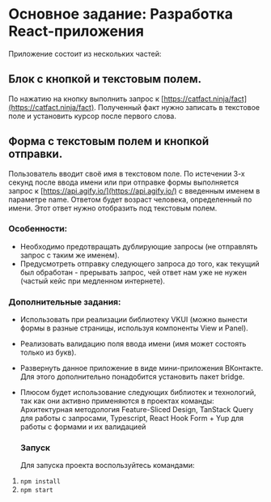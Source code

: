 # Основное задание: Разработка React-приложения

Приложение состоит из нескольких частей:

## Блок с кнопкой и текстовым полем.

По нажатию на кнопку выполнить запрос к
[https://catfact.ninja/fact](https://catfact.ninja/fact). Полученный факт нужно
записать в текстовое поле и установить курсор после первого слова.

## Форма с текстовым полем и кнопкой отправки.

Пользователь вводит своё имя в текстовом поле. По истечении 3-х секунд после
ввода имени или при отправке формы выполняется запрос к
[https://api.agify.io/](https://api.agify.io/) с введенным именем в параметре
name. Ответом будет возраст человека, определенный по имени. Этот ответ нужно
отобразить под текстовым полем.

### Особенности:

- Необходимо предотвращать дублирующие запросы (не отправлять запрос с таким же
  именем).
- Предусмотреть отправку следующего запроса до того, как текущий был обработан -
  прерывать запрос, чей ответ нам уже не нужен (частый кейс при медленном
  интернете).

### Дополнительные задания:

- Использовать при реализации библиотеку VKUI (можно вынести формы в разные
  страницы, используя компоненты View и Panel).
- Реализовать валидацию поля ввода имени (имя может состоять только из букв).
- Развернуть данное приложение в виде мини-приложения ВКонтакте. Для этого
  дополнительно понадобится установить пакет bridge.
- Плюсом будет использование следующих библиотек и технологий, так как они
  активно применяются в проектах команды: Архитектурная методология
  Feature-Sliced Design, TanStack Query для работы с запросами, Typescript,
  React Hook Form + Yup для работы с формами и их валидацией

  ### Запуск
  Для запуска проекта воспользуйтесь командами:
1. `npm install`
2. `npm start`
  
